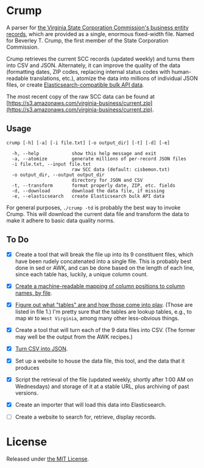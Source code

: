 # Crump

A parser for [the Virginia State Corporation Commission's business entity records](https://www.scc.virginia.gov/clk/purch.aspx), which are provided as a single, enormous fixed-width file. Named for Beverley T. Crump, the first member of the State Corporation Commission.

Crump retrieves the current SCC records (updated weekly) and turns them into CSV and JSON. Alternately, it can improve the quality of the data (formatting dates, ZIP codes, replacing internal status codes with human-readable translations, etc.), atomize the data into millions of individual JSON files, or create [Elasticsearch-compatible bulk API data](elasticsearch.org/guide/en/elasticsearch/reference/current/docs-bulk.html).

The most recent copy of the raw SCC data can be found at [https://s3.amazonaws.com/virginia-business/current.zip](https://s3.amazonaws.com/virginia-business/current.zip).

## Usage

```
crump [-h] [-a] [-i file.txt] [-o output_dir] [-t] [-d] [-e]

  -h, --help            show this help message and exit
  -a, --atomize         generate millions of per-record JSON files
  -i file.txt, --input file.txt
                        raw SCC data (default: cisbemon.txt)
  -o output_dir, --output output_dir
                        directory for JSON and CSV
  -t, --transform       format properly date, ZIP, etc. fields
  -d, --download        download the data file, if missing
  -e, --elasticsearch   create Elasticsearch bulk API data
```

For general purposes, `./crump -td` is probably the best way to invoke Crump. This will download the current data file and transform the data to make it adhere to basic data quality norms.

## To Do

* [x] Create a tool that will break the file up into its 9 constituent files, which have been rudely concatenated into a single file. This is probably best done in sed or AWK, and can be done based on the length of each line, since each table has, luckily, a unique column count.</del>
* [x] [Create a machine-readable mapping of column positions to column names, by file](http://github.com/openva/crump/issues/4).
* [x] [Figure out what "tables" are and how those come into play](https://github.com/openva/crump/issues/18). (Those are listed in file 1.) I'm pretty sure that the tables are lookup tables, e.g., to map `WV` to `West Virginia`, among many other less-obvious things.
* [x] Create a tool that will turn each of the 9 data files into CSV. (The former may well be the output from the AWK recipes.)
* [x] [Turn CSV into JSON](https://github.com/openva/crump/issues/19).
* [x] Set up a website to house the data file, this tool, and the data that it produces
* [x] Script the retrieval of the file (updated weekly, shortly after 1:00 AM on Wednesdays) and storage of it at a stable URL, plus archiving of past versions.
* [x] Create an importer that will load this data into Elasticsearch.
* [ ] Create a website to search for, retrieve, display records.


# License
Released under [the MIT License](https://github.com/openva/crump/blob/master/LICENSE).
